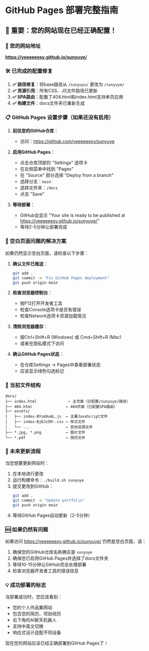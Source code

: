 # GitHub Pages 部署完整指南

## 🚨 重要：您的网站现在已经正确配置！

### 📍 您的网站地址
**https://yeeeeeesy.github.io/sunyuye/**

### 🛠️ 已完成的配置修复

1. **✅ 路径修复**：将base路径从 `/sunyuyu/` 更改为 `/sunyuye/`
2. **✅ 资源引用**：所有CSS、JS文件路径已更新
3. **✅ SPA路由**：配置了404.html和index.html支持单页应用
4. **✅ 构建文件**：docs文件夹已重新生成

### 📋 GitHub Pages 设置步骤（如果还没有启用）

1. **前往您的GitHub仓库**：
   - 访问：https://github.com/yeeeeeesy/sunyuye

2. **启用GitHub Pages**：
   - 点击仓库顶部的 "Settings" 选项卡
   - 在左侧菜单中找到 "Pages"
   - 在 "Source" 部分选择 "Deploy from a branch"
   - 选择分支：`main`
   - 选择文件夹：`/docs`
   - 点击 "Save"

3. **等待部署**：
   - GitHub会显示 "Your site is ready to be published at https://yeeeeeesy.github.io/sunyuye/"
   - 等待2-5分钟让部署完成

### 🔧 空白页面问题的解决方案

如果仍然显示空白页面，请检查以下步骤：

1. **确认文件已推送**：
   ```bash
   git add .
   git commit -m "Fix GitHub Pages deployment"
   git push origin main
   ```

2. **检查浏览器控制台**：
   - 按F12打开开发者工具
   - 检查Console选项卡是否有错误
   - 检查Network选项卡资源加载情况

3. **清除浏览器缓存**：
   - 按Ctrl+Shift+R (Windows) 或 Cmd+Shift+R (Mac)
   - 或者在隐私模式下访问

4. **确认GitHub Pages状态**：
   - 在仓库Settings -> Pages中查看部署状态
   - 应该显示绿色勾选标记

### 📁 当前文件结构

```
docs/
├── index.html              ← 主页面（已配置/sunyuye/路径）
├── 404.html               ← 404页面（已配置SPA路由）
├── assets/
│   ├── index-BYsm9uAL.js  ← 主要JavaScript文件
│   ├── index-Bj6Jz5M-.css ← 样式文件
│   └── ...                ← 其他资源文件
├── *.jpg, *.png           ← 图片文件
└── *.pdf                  ← 简历文件
```

### 🚀 未来更新流程

当您想要更新网站时：

1. 在本地进行更改
2. 运行构建命令：`./build.sh sunyuye`
3. 提交更改到GitHub：
   ```bash
   git add .
   git commit -m "Update portfolio"
   git push origin main
   ```
4. 等待GitHub Pages自动更新（2-5分钟）

### 🆘 如果仍然有问题

如果访问 https://yeeeeeesy.github.io/sunyuye/ 仍然是空白页面，请：

1. 确保您的GitHub仓库名称确实是 `sunyuye`
2. 确保您已启用GitHub Pages并选择了docs文件夹
3. 等待10-15分钟让GitHub完全处理部署
4. 检查浏览器开发者工具的错误信息

### 💡 成功部署的标志

当部署成功时，您应该看到：
- 您的个人作品集网站
- 包含您的简历、项目经历
- 右下角的AI聊天机器人
- 支持中英文切换
- 响应式设计适配不同设备

现在您的网站应该已经正确部署到GitHub Pages了！